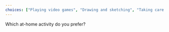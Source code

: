 ```yaml
---
choices: ["Playing video games", "Drawing and sketching", "Taking care of pets", "Gardening", "Listening to music", "Fixing and repairing things", "Watching movies"]
---
```


Which at-home activity do you prefer?